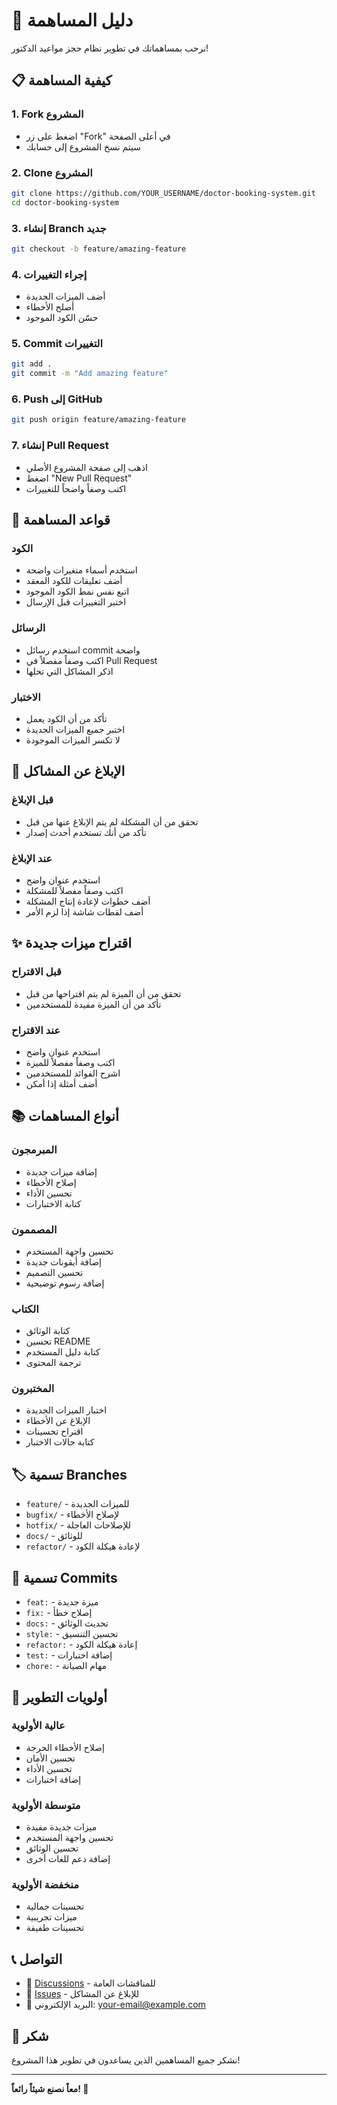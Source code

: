 # 🤝 دليل المساهمة

نرحب بمساهماتك في تطوير نظام حجز مواعيد الدكتور! 

## 📋 كيفية المساهمة

### 1. Fork المشروع
- اضغط على زر "Fork" في أعلى الصفحة
- سيتم نسخ المشروع إلى حسابك

### 2. Clone المشروع
```bash
git clone https://github.com/YOUR_USERNAME/doctor-booking-system.git
cd doctor-booking-system
```

### 3. إنشاء Branch جديد
```bash
git checkout -b feature/amazing-feature
```

### 4. إجراء التغييرات
- أضف الميزات الجديدة
- أصلح الأخطاء
- حسّن الكود الموجود

### 5. Commit التغييرات
```bash
git add .
git commit -m "Add amazing feature"
```

### 6. Push إلى GitHub
```bash
git push origin feature/amazing-feature
```

### 7. إنشاء Pull Request
- اذهب إلى صفحة المشروع الأصلي
- اضغط "New Pull Request"
- اكتب وصفاً واضحاً للتغييرات

## 📝 قواعد المساهمة

### الكود
- استخدم أسماء متغيرات واضحة
- أضف تعليقات للكود المعقد
- اتبع نفس نمط الكود الموجود
- اختبر التغييرات قبل الإرسال

### الرسائل
- استخدم رسائل commit واضحة
- اكتب وصفاً مفصلاً في Pull Request
- اذكر المشاكل التي تحلها

### الاختبار
- تأكد من أن الكود يعمل
- اختبر جميع الميزات الجديدة
- لا تكسر الميزات الموجودة

## 🐛 الإبلاغ عن المشاكل

### قبل الإبلاغ
- تحقق من أن المشكلة لم يتم الإبلاغ عنها من قبل
- تأكد من أنك تستخدم أحدث إصدار

### عند الإبلاغ
- استخدم عنوان واضح
- اكتب وصفاً مفصلاً للمشكلة
- أضف خطوات لإعادة إنتاج المشكلة
- أضف لقطات شاشة إذا لزم الأمر

## ✨ اقتراح ميزات جديدة

### قبل الاقتراح
- تحقق من أن الميزة لم يتم اقتراحها من قبل
- تأكد من أن الميزة مفيدة للمستخدمين

### عند الاقتراح
- استخدم عنوان واضح
- اكتب وصفاً مفصلاً للميزة
- اشرح الفوائد للمستخدمين
- أضف أمثلة إذا أمكن

## 📚 أنواع المساهمات

### المبرمجون
- إضافة ميزات جديدة
- إصلاح الأخطاء
- تحسين الأداء
- كتابة الاختبارات

### المصممون
- تحسين واجهة المستخدم
- إضافة أيقونات جديدة
- تحسين التصميم
- إضافة رسوم توضيحية

### الكتاب
- كتابة الوثائق
- تحسين README
- كتابة دليل المستخدم
- ترجمة المحتوى

### المختبرون
- اختبار الميزات الجديدة
- الإبلاغ عن الأخطاء
- اقتراح تحسينات
- كتابة حالات الاختبار

## 🏷️ تسمية Branches

- `feature/` - للميزات الجديدة
- `bugfix/` - لإصلاح الأخطاء
- `hotfix/` - للإصلاحات العاجلة
- `docs/` - للوثائق
- `refactor/` - لإعادة هيكلة الكود

## 📝 تسمية Commits

- `feat:` - ميزة جديدة
- `fix:` - إصلاح خطأ
- `docs:` - تحديث الوثائق
- `style:` - تحسين التنسيق
- `refactor:` - إعادة هيكلة الكود
- `test:` - إضافة اختبارات
- `chore:` - مهام الصيانة

## 🎯 أولويات التطوير

### عالية الأولوية
- إصلاح الأخطاء الحرجة
- تحسين الأمان
- تحسين الأداء
- إضافة اختبارات

### متوسطة الأولوية
- ميزات جديدة مفيدة
- تحسين واجهة المستخدم
- تحسين الوثائق
- إضافة دعم للغات أخرى

### منخفضة الأولوية
- تحسينات جمالية
- ميزات تجريبية
- تحسينات طفيفة

## 📞 التواصل

- 💬 [Discussions](https://github.com/your-username/doctor-booking-system/discussions) - للمناقشات العامة
- 🐛 [Issues](https://github.com/your-username/doctor-booking-system/issues) - للإبلاغ عن المشاكل
- 📧 البريد الإلكتروني: your-email@example.com

## 🙏 شكر

نشكر جميع المساهمين الذين يساعدون في تطوير هذا المشروع!

---

**معاً نصنع شيئاً رائعاً! 🚀**

